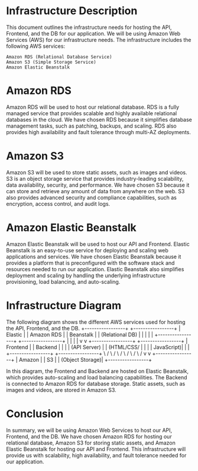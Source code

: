 # Infrastructure Description

This document outlines the infrastructure needs for hosting the API, Frontend, and the DB for our application. We will be using Amazon Web Services (AWS) for our infrastructure needs. The infrastructure includes the following AWS services:

    Amazon RDS (Relational Database Service)
    Amazon S3 (Simple Storage Service)
    Amazon Elastic Beanstalk

# Amazon RDS

Amazon RDS will be used to host our relational database. RDS is a fully managed service that provides scalable and highly available relational databases in the cloud. We have chosen RDS because it simplifies database management tasks, such as patching, backups, and scaling. RDS also provides high availability and fault tolerance through multi-AZ deployments.
# Amazon S3

Amazon S3 will be used to store static assets, such as images and videos. S3 is an object storage service that provides industry-leading scalability, data availability, security, and performance. We have chosen S3 because it can store and retrieve any amount of data from anywhere on the web. S3 also provides advanced security and compliance capabilities, such as encryption, access control, and audit logs.
# Amazon Elastic Beanstalk

Amazon Elastic Beanstalk will be used to host our API and Frontend. Elastic Beanstalk is an easy-to-use service for deploying and scaling web applications and services. We have chosen Elastic Beanstalk because it provides a platform that is preconfigured with the software stack and resources needed to run our application. Elastic Beanstalk also simplifies deployment and scaling by handling the underlying infrastructure provisioning, load balancing, and auto-scaling.
# Infrastructure Diagram

The following diagram shows the different AWS services used for hosting the API, Frontend, and the DB.
+-----------------+          +-----------------+
|    Elastic      |          |   Amazon RDS    |
|   Beanstalk     |          | (Relational DB) |
|                 |          |                 |
+-----------------+          +-----------------+
        |                             |
        |                             |
        v                             v
+-----------------+          +-----------------+
|     Frontend    |          |     Backend     |
|                 |          |    (API Server) |
|    (HTML/CSS/   |          |                 |
|      JavaScript)|          |                 |
+-----------------+          +-----------------+
               \                 /
                \               /
                 \             /
                  \           /
                   \         /
                    \       /
                     v     v
             +-----------------+
             |     Amazon      |
             |      S3         |
             | (Object Storage)|
             +-----------------+

In this diagram, the Frontend and Backend are hosted on Elastic Beanstalk, which provides auto-scaling and load balancing capabilities. The Backend is connected to Amazon RDS for database storage. Static assets, such as images and videos, are stored in Amazon S3.
# Conclusion

In summary, we will be using Amazon Web Services to host our API, Frontend, and the DB. We have chosen Amazon RDS for hosting our relational database, Amazon S3 for storing static assets, and Amazon Elastic Beanstalk for hosting our API and Frontend. This infrastructure will provide us with scalability, high availability, and fault tolerance needed for our application.

